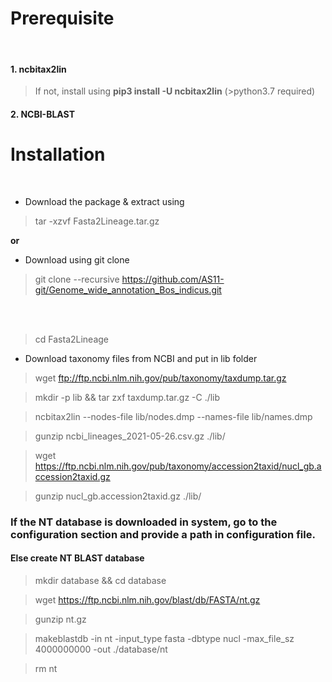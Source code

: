 # Prerequisite 
<br/>

#### 1. ncbitax2lin
> If not, install using **pip3 install -U ncbitax2lin** (>python3.7 required)
#### 2. NCBI-BLAST

# Installation
<br/>

* Download the package & extract using 

> tar -xzvf Fasta2Lineage.tar.gz

**or**

* Download using git clone

> git clone --recursive https://github.com/AS11-git/Genome_wide_annotation_Bos_indicus.git

<br/>
<br/>

> cd Fasta2Lineage

* Download  taxonomy files from NCBI and put in lib folder
> wget ftp://ftp.ncbi.nlm.nih.gov/pub/taxonomy/taxdump.tar.gz

> mkdir -p lib && tar zxf taxdump.tar.gz -C ./lib

> ncbitax2lin --nodes-file lib/nodes.dmp --names-file lib/names.dmp

> gunzip ncbi_lineages_2021-05-26.csv.gz ./lib/

> wget  https://ftp.ncbi.nlm.nih.gov/pub/taxonomy/accession2taxid/nucl_gb.accession2taxid.gz

> gunzip nucl_gb.accession2taxid.gz ./lib/


### If the NT database is downloaded in system, go to the configuration section and provide a path in **configuration file**.
#### Else create NT BLAST database 
> mkdir database && cd database

> wget https://ftp.ncbi.nlm.nih.gov/blast/db/FASTA/nt.gz

> gunzip nt.gz

> makeblastdb -in nt -input_type fasta -dbtype nucl -max_file_sz 4000000000 -out ./database/nt

> rm nt





